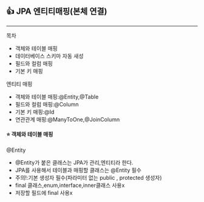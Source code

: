 ## :+1: JPA 엔티티매핑(본체 연결)
-------------------------------
목차
   * 객체와 테이블 매핑
   * 데이터베이스 스키마 자동 새성
   * 필드와 컬럼 매핑
   * 기본 키 매핑
   
엔티티 매핑
   * 객체와 테이블 매핑:@Entity,@Table
   * 필드와 컬럼 매핑:@Column
   * 기본 키 매핑:@Id
   * 연관관계 매핑:@ManyToOne,@JoinColumn

#### :star: 객체와 테이블 매핑
@Entity
   * @Entity가 붙은 클래스는 JPA가 관리,엔티티라 한다.
   * JPA를 사용해서 테이블과 매핑할 클래스는 @Entity 필수
   * 주의!:기본 생성자 필수(파라미터 없는 public , protected 생성자)
   * final 클래스,enum,interface,inner클래스 사용x
   * 저장할 필드에 final 사용x
